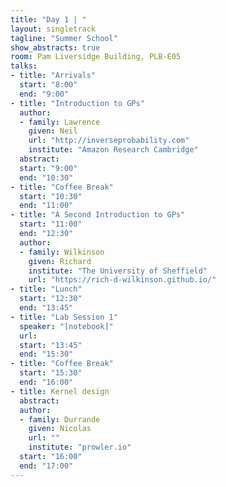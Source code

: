 ```yaml
---
title: "Day 1 | "
layout: singletrack
tagline: "Summer School"
show_abstracts: true
room: Pam Liversidge Building, PLB-E05
talks:
- title: "Arrivals"
  start: "8:00"
  end: "9:00"
- title: "Introduction to GPs"
  author:
  - family: Lawrence
    given: Neil
    url: "http://inverseprobability.com"
    institute: "Amazon Research Cambridge"
  abstract:
  start: "9:00"
  end: "10:30"
- title: "Coffee Break"
  start: "10:30"
  end: "11:00"
- title: "A Second Introduction to GPs"
  start: "11:00"
  end: "12:30"
  author:
  - family: Wilkinson
    given: Richard
    institute: "The University of Sheffield"
    url: "https://rich-d-wilkinson.github.io/"
- title: "Lunch"
  start: "12:30"
  end: "13:45"
- title: "Lab Session 1"
  speaker: "[notebook]"
  url:
  start: "13:45"
  end: "15:30"
- title: "Coffee Break"
  start: "15:30"
  end: "16:00"
- title: Kernel design 
  abstract:
  author:
  - family: Durrande
    given: Nicolas
    url: ""
    institute: "prowler.io"
  start: "16:00"
  end: "17:00"
---
```

